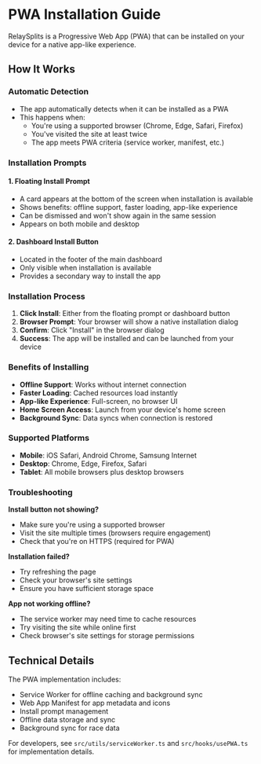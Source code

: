 # PWA Installation Guide

RelaySplits is a Progressive Web App (PWA) that can be installed on your device for a native app-like experience.

## How It Works

### Automatic Detection
- The app automatically detects when it can be installed as a PWA
- This happens when:
  - You're using a supported browser (Chrome, Edge, Safari, Firefox)
  - You've visited the site at least twice
  - The app meets PWA criteria (service worker, manifest, etc.)

### Installation Prompts

#### 1. Floating Install Prompt
- A card appears at the bottom of the screen when installation is available
- Shows benefits: offline support, faster loading, app-like experience
- Can be dismissed and won't show again in the same session
- Appears on both mobile and desktop

#### 2. Dashboard Install Button
- Located in the footer of the main dashboard
- Only visible when installation is available
- Provides a secondary way to install the app

### Installation Process

1. **Click Install**: Either from the floating prompt or dashboard button
2. **Browser Prompt**: Your browser will show a native installation dialog
3. **Confirm**: Click "Install" in the browser dialog
4. **Success**: The app will be installed and can be launched from your device

### Benefits of Installing

- **Offline Support**: Works without internet connection
- **Faster Loading**: Cached resources load instantly
- **App-like Experience**: Full-screen, no browser UI
- **Home Screen Access**: Launch from your device's home screen
- **Background Sync**: Data syncs when connection is restored

### Supported Platforms

- **Mobile**: iOS Safari, Android Chrome, Samsung Internet
- **Desktop**: Chrome, Edge, Firefox, Safari
- **Tablet**: All mobile browsers plus desktop browsers

### Troubleshooting

**Install button not showing?**
- Make sure you're using a supported browser
- Visit the site multiple times (browsers require engagement)
- Check that you're on HTTPS (required for PWA)

**Installation failed?**
- Try refreshing the page
- Check your browser's site settings
- Ensure you have sufficient storage space

**App not working offline?**
- The service worker may need time to cache resources
- Try visiting the site while online first
- Check browser's site settings for storage permissions

## Technical Details

The PWA implementation includes:
- Service Worker for offline caching and background sync
- Web App Manifest for app metadata and icons
- Install prompt management
- Offline data storage and sync
- Background sync for race data

For developers, see `src/utils/serviceWorker.ts` and `src/hooks/usePWA.ts` for implementation details.
